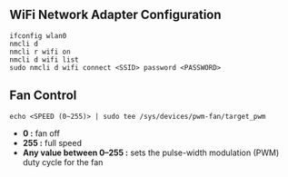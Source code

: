 ## WiFi Network Adapter Configuration
```
ifconfig wlan0
nmcli d
nmcli r wifi on
nmcli d wifi list
sudo nmcli d wifi connect <SSID> password <PASSWORD>
```

## Fan Control
```
echo <SPEED (0~255)> | sudo tee /sys/devices/pwm-fan/target_pwm
```
- **0 :** fan off
- **255 :** full speed
- **Any value between 0–255 :** sets the pulse-width modulation (PWM) duty cycle for the fan
